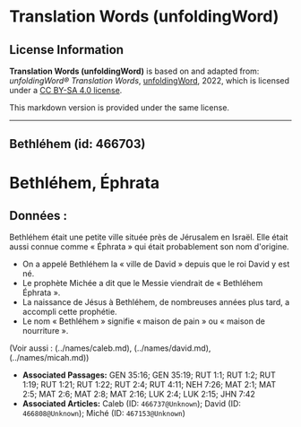 # Translation Words (unfoldingWord)

## License Information

**Translation Words (unfoldingWord)** is based on and adapted from: _unfoldingWord® Translation Words_, [unfoldingWord](https://unfoldingword.org/utw), 2022, which is licensed under a [CC BY-SA 4.0 license](https://creativecommons.org/licenses/by-sa/4.0/legalcode.en).

This markdown version is provided under the same license.



--------------------------------

## Bethléhem (id: 466703)

Bethléhem, Éphrata
==================

Données :
---------

Bethléhem était une petite ville située près de Jérusalem en Israël. Elle était aussi connue comme « Éphrata » qui était probablement son nom d'origine.

* On a appelé Bethléhem la « ville de David » depuis que le roi David y est né.
* Le prophète Michée a dit que le Messie viendrait de « Bethléhem Éphrata ».
* La naissance de Jésus à Bethléhem, de nombreuses années plus tard, a accompli cette prophétie.
* Le nom « Bethléhem » signifie « maison de pain » ou « maison de nourriture ».

(Voir aussi : (../names/caleb.md), (../names/david.md), (../names/micah.md))

* **Associated Passages:** GEN 35:16; GEN 35:19; RUT 1:1; RUT 1:2; RUT 1:19; RUT 1:21; RUT 1:22; RUT 2:4; RUT 4:11; NEH 7:26; MAT 2:1; MAT 2:5; MAT 2:6; MAT 2:8; MAT 2:16; LUK 2:4; LUK 2:15; JHN 7:42
* **Associated Articles:** Caleb (ID: `466737@Unknown`); David (ID: `466808@Unknown`); Miché (ID: `467153@Unknown`)

